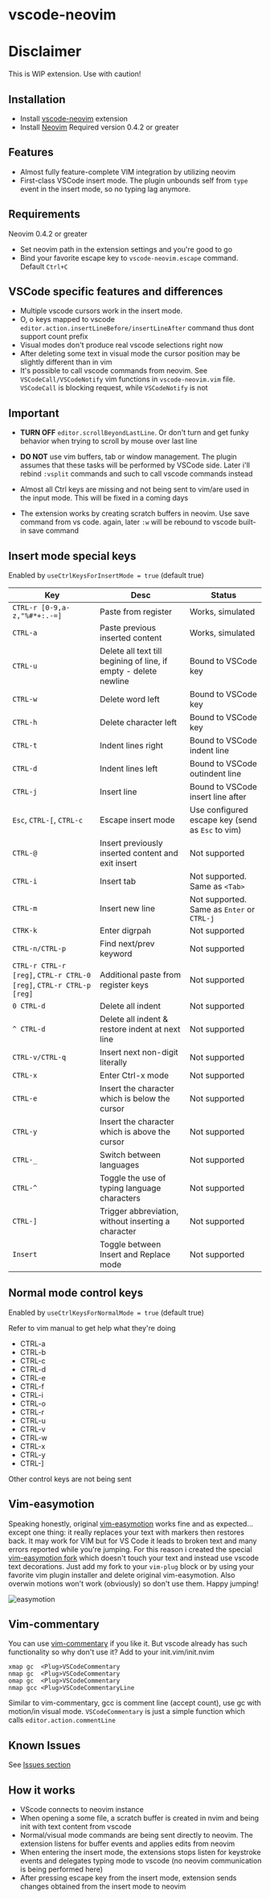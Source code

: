 # vscode-neovim

# Disclaimer

This is WIP extension. Use with caution!

## Installation

* Install [vscode-neovim](https://marketplace.visualstudio.com/items?itemName=asvetliakov.vscode-neovim) extension
* Install [Neovim](https://github.com/neovim/neovim/wiki/Installing-Neovim) Required version 0.4.2 or greater

## Features

* Almost fully feature-complete VIM integration by utilizing neovim
* First-class VSCode insert mode. The plugin unbounds self from ```type``` event in the insert mode, so no typing lag anymore.

## Requirements

Neovim 0.4.2 or greater

* Set neovim path in the extension settings and you're good to go
* Bind your favorite escape key to ```vscode-neovim.escape``` command. Default ```Ctrl+C```

## VSCode specific features and differences

* Multiple vscode cursors work in the insert mode.
* O, o keys mapped to vscode ```editor.action.insertLineBefore/insertLineAfter``` command thus dont support count prefix
* Visual modes don't produce real vscode selections right now
* After deleting some text in visual mode the cursor position may be slightly different than in vim
* It's possible to call vscode commands from neovim. See ```VSCodeCall/VSCodeNotify``` vim functions in ```vscode-neovim.vim``` file. ```VSCodeCall``` is blocking request, while ```VSCodeNotify``` is not


## Important

* **TURN OFF** ```editor.scrollBeyondLastLine```. Or don't turn and get funky behavior when trying to scroll by mouse over last line

* **DO NOT** use vim buffers, tab or window management. The plugin assumes that these tasks will be performed by VSCode side. Later i'll rebind ```:vsplit``` commands and such to call vscode commands instead
* Almost all Ctrl keys are missing and not being sent to vim/are used in the input mode. This will be fixed in a coming days
* The extension works by creating scratch buffers in neovim. Use save command from vs code. again, later ```:w``` will be rebound to vscode built-in save command


## Insert mode special keys

Enabled by ```useCtrlKeysForInsertMode = true``` (default true)

Key | Desc | Status
--- | ---- | ------
```CTRL-r [0-9,a-z,"%#*+:.-=]``` | Paste from register | Works, simulated
```CTRL-a``` | Paste previous inserted content | Works, simulated
```CTRL-u``` | Delete all text till begining of line, if empty - delete newline | Bound to VSCode key
```CTRL-w``` | Delete word left | Bound to VSCode key
```CTRL-h``` | Delete character left | Bound to VSCode key
```CTRL-t``` | Indent lines right | Bound to VSCode indent line
```CTRL-d``` | Indent lines left | Bound to VSCode outindent line
```CTRL-j``` | Insert line | Bound to VSCode insert line after
```Esc```, ```CTRL-[```, ```CTRL-c``` | Escape insert mode | Use configured escape key (send as ```Esc``` to vim)
```CTRL-@``` | Insert previously inserted content and exit insert | Not supported
```CTRL-i``` | Insert tab | Not supported. Same as ```<Tab>```
```CTRL-m``` | Insert new line | Not supported. Same as ```Enter``` or ```CTRL-j```
```CTRK-k``` | Enter digrpah | Not supported
```CTRL-n/CTRL-p``` | Find next/prev keyword | Not supported
```CTRL-r CTRL-r [reg]```, ```CTRL-r CTRL-0 [reg]```, ```CTRL-r CTRL-p [reg]``` | Additional paste from register keys | Not supported
```0 CTRL-d``` | Delete all indent | Not supported
```^ CTRL-d``` | Delete all indent & restore indent at next line | Not supported
```CTRL-v/CTRL-q``` | Insert next non-digit literally | Not supported
```CTRL-x``` | Enter Ctrl-x mode | Not supported
```CTRL-e``` | Insert the character which is below the cursor | Not supported
```CTRL-y``` | Insert the character which is above the cursor | Not supported
```CTRL-_``` | Switch between languages | Not supported
```CTRL-^``` | Toggle the use of typing language characters | Not supported
```CTRL-]``` | Trigger abbreviation, without inserting a character | Not supported
```Insert``` | Toggle between Insert and Replace mode | Not supported

## Normal mode control keys

Enabled by ```useCtrlKeysForNormalMode = true``` (default true)

Refer to vim manual to get help what they're doing

* CTRL-a
* CTRL-b
* CTRL-c
* CTRL-d
* CTRL-e
* CTRL-f
* CTRL-i
* CTRL-o
* CTRL-r
* CTRL-u
* CTRL-v
* CTRL-w
* CTRL-x
* CTRL-y
* CTRL-]

Other control keys are not being sent


## Vim-easymotion

Speaking honestly, original [vim-easymotion](https://github.com/easymotion/vim-easymotion) works fine and as expected... except one thing: it really replaces your text with markers then restores back. It may work for VIM but for VS Code it leads to broken text and many errors reported while you're jumping. For this reason i created the special [vim-easymotion fork](https://github.com/asvetliakov/vim-easymotion) which doesn't touch your text and instead use vscode text decorations. Just add my fork to your ```vim-plug``` block or by using your favorite vim plugin installer and delete original vim-easymotion. Also overwin motions won't work (obviously) so don't use them. Happy jumping!

![easymotion](/images/easy-motion-vscode.png)

## Vim-commentary
You can use [vim-commentary](https://github.com/tpope/vim-commentary) if you like it. But vscode already has such functionality so why don't use it? Add to your init.vim/init.nvim

```
xmap gc  <Plug>VSCodeCommentary
nmap gc  <Plug>VSCodeCommentary
omap gc  <Plug>VSCodeCommentary
nmap gcc <Plug>VSCodeCommentaryLine
```

Similar to vim-commentary, gcc is comment line (accept count), use gc with motion/in visual mode. ```VSCodeCommentary``` is just a simple function which calls ```editor.action.commentLine```


## Known Issues

See [Issues section](https://github.com/asvetliakov/vscode-neovim/issues)

## How it works

* VScode connects to neovim instance
* When opening a some file, a scratch buffer is created in nvim and being init with text content from vscode
* Normal/visual mode commands are being sent directly to neovim. The extension listens for buffer events and applies edits from neovim
* When entering the insert mode, the extensions stops listen for keystroke events and delegates typing mode to vscode (no neovim communication is being performed here)
* After pressing escape key from the insert mode, extension sends changes obtained from the insert mode to neovim
